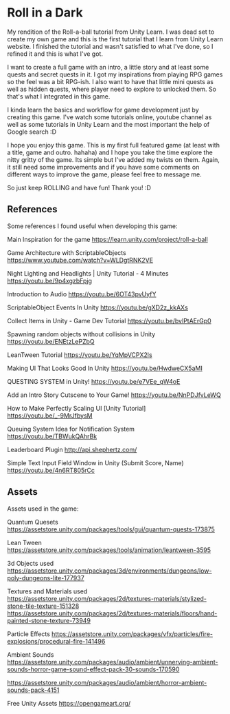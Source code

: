 # Roll in a Dark

My rendition of the Roll-a-ball tutorial from Unity Learn.
I was dead set to create my own game and this is the first tutorial that I learn from Unity Learn website. I finished the tutorial and wasn't satisfied to what I've done, so I refined it and this is what I've got.

I want to create a full game with an intro, a little story and at least some quests and secret quests in it. I got my inspirations from playing RPG games so the feel was a bit RPG-ish. I also want to have that little mini quests as well as hidden quests, where player need to explore to unlocked them. So that's what I integrated in this game. 

I kinda learn the basics and workflow for game development just by creating this game. I've watch some tutorials online, youtube channel as well as some tutorials in Unity Learn and the most important the help of Google search :D

I hope you enjoy this game. This is my first full featured game (at least with a title, game and outro. hahaha) and I hope you take the time explore the nitty gritty of the game. Its simple but I've added my twists on them. Again, it still need some improvements and if you have some comments on different ways to improve the game, please feel free to message me.

So just keep ROLLING and have fun! Thank you! :D


## References

Some references I found useful when developing this game:

Main Inspiration for the game
https://learn.unity.com/project/roll-a-ball

Game Architecture with ScriptableObjects
https://www.youtube.com/watch?v=WLDgtRNK2VE

Night Lighting and Headlights | Unity Tutorial - 4 Minutes
https://youtu.be/9p4xgzbFpjg

Introduction to Audio
https://youtu.be/6OT43pvUyfY

ScriptableObject Events In Unity
https://youtu.be/gXD2z_kkAXs

Collect Items in Unity - Game Dev Tutorial
https://youtu.be/bvlPtAErGp0

Spawning random objects without collisions in Unity
https://youtu.be/ENEtzLePZbQ

LeanTween Tutorial
https://youtu.be/YqMpVCPX2ls

Making UI That Looks Good In Unity
https://youtu.be/HwdweCX5aMI

QUESTING SYSTEM in Unity!
https://youtu.be/e7VEe_qW4oE

Add an Intro Story Cutscene to Your Game!
https://youtu.be/NnPDJfvLeWQ

How to Make Perfectly Scaling UI [Unity Tutorial]
https://youtu.be/_-9MrJfbysM

Queuing System Idea for Notification System
https://youtu.be/TBWukQAhrBk

Leaderboard Plugin
http://api.shephertz.com/

Simple Text Input Field Window in Unity (Submit Score, Name)
https://youtu.be/4n6RT805rCc

## Assets

Assets used in the game:

Quantum Quesets
https://assetstore.unity.com/packages/tools/gui/quantum-quests-173875

Lean Tween
https://assetstore.unity.com/packages/tools/animation/leantween-3595

3d Objects used
https://assetstore.unity.com/packages/3d/environments/dungeons/low-poly-dungeons-lite-177937

Textures and Materials used
https://assetstore.unity.com/packages/2d/textures-materials/stylized-stone-tile-texture-151328
https://assetstore.unity.com/packages/2d/textures-materials/floors/hand-painted-stone-texture-73949

Particle Effects
https://assetstore.unity.com/packages/vfx/particles/fire-explosions/procedural-fire-141496

Ambient Sounds
https://assetstore.unity.com/packages/audio/ambient/unnerving-ambient-sounds-horror-game-sound-effect-pack-30-sounds-170590

https://assetstore.unity.com/packages/audio/ambient/horror-ambient-sounds-pack-4151

Free Unity Assets
https://opengameart.org/
